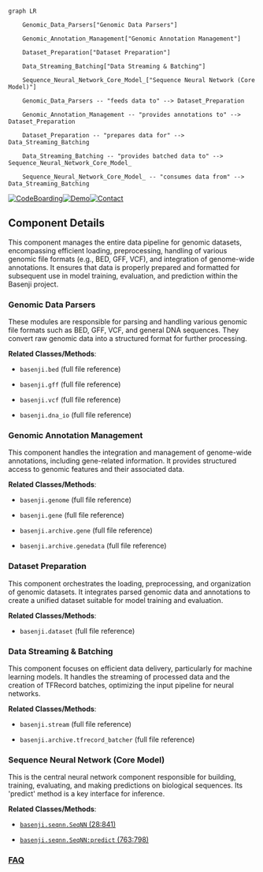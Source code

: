 ```mermaid

graph LR

    Genomic_Data_Parsers["Genomic Data Parsers"]

    Genomic_Annotation_Management["Genomic Annotation Management"]

    Dataset_Preparation["Dataset Preparation"]

    Data_Streaming_Batching["Data Streaming & Batching"]

    Sequence_Neural_Network_Core_Model_["Sequence Neural Network (Core Model)"]

    Genomic_Data_Parsers -- "feeds data to" --> Dataset_Preparation

    Genomic_Annotation_Management -- "provides annotations to" --> Dataset_Preparation

    Dataset_Preparation -- "prepares data for" --> Data_Streaming_Batching

    Data_Streaming_Batching -- "provides batched data to" --> Sequence_Neural_Network_Core_Model_

    Sequence_Neural_Network_Core_Model_ -- "consumes data from" --> Data_Streaming_Batching

```

[![CodeBoarding](https://img.shields.io/badge/Generated%20by-CodeBoarding-9cf?style=flat-square)](https://github.com/CodeBoarding/GeneratedOnBoardings)[![Demo](https://img.shields.io/badge/Try%20our-Demo-blue?style=flat-square)](https://www.codeboarding.org/demo)[![Contact](https://img.shields.io/badge/Contact%20us%20-%20contact@codeboarding.org-lightgrey?style=flat-square)](mailto:contact@codeboarding.org)



## Component Details



This component manages the entire data pipeline for genomic datasets, encompassing efficient loading, preprocessing, handling of various genomic file formats (e.g., BED, GFF, VCF), and integration of genome-wide annotations. It ensures that data is properly prepared and formatted for subsequent use in model training, evaluation, and prediction within the Basenji project.



### Genomic Data Parsers

These modules are responsible for parsing and handling various genomic file formats such as BED, GFF, VCF, and general DNA sequences. They convert raw genomic data into a structured format for further processing.





**Related Classes/Methods**:



- `basenji.bed` (full file reference)

- `basenji.gff` (full file reference)

- `basenji.vcf` (full file reference)

- `basenji.dna_io` (full file reference)





### Genomic Annotation Management

This component handles the integration and management of genome-wide annotations, including gene-related information. It provides structured access to genomic features and their associated data.





**Related Classes/Methods**:



- `basenji.genome` (full file reference)

- `basenji.gene` (full file reference)

- `basenji.archive.gene` (full file reference)

- `basenji.archive.genedata` (full file reference)





### Dataset Preparation

This component orchestrates the loading, preprocessing, and organization of genomic datasets. It integrates parsed genomic data and annotations to create a unified dataset suitable for model training and evaluation.





**Related Classes/Methods**:



- `basenji.dataset` (full file reference)





### Data Streaming & Batching

This component focuses on efficient data delivery, particularly for machine learning models. It handles the streaming of processed data and the creation of TFRecord batches, optimizing the input pipeline for neural networks.





**Related Classes/Methods**:



- `basenji.stream` (full file reference)

- `basenji.archive.tfrecord_batcher` (full file reference)





### Sequence Neural Network (Core Model)

This is the central neural network component responsible for building, training, evaluating, and making predictions on biological sequences. Its 'predict' method is a key interface for inference.





**Related Classes/Methods**:



- <a href="https://github.com/calico/basenji/blob/master/basenji/seqnn.py#L28-L841" target="_blank" rel="noopener noreferrer">`basenji.seqnn.SeqNN` (28:841)</a>

- <a href="https://github.com/calico/basenji/blob/master/basenji/seqnn.py#L763-L798" target="_blank" rel="noopener noreferrer">`basenji.seqnn.SeqNN:predict` (763:798)</a>









### [FAQ](https://github.com/CodeBoarding/GeneratedOnBoardings/tree/main?tab=readme-ov-file#faq)